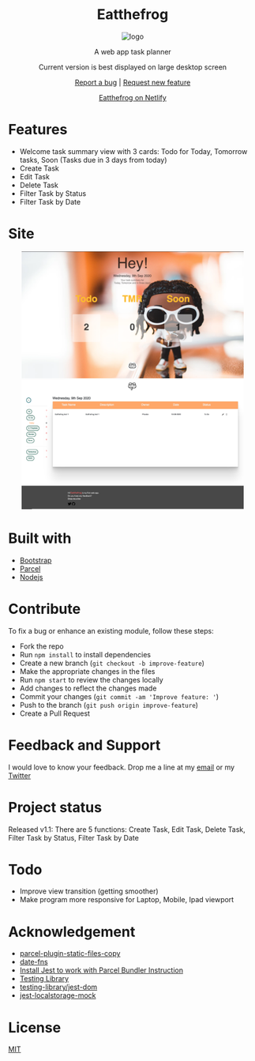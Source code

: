 <h1 align="center">Eatthefrog</h1>
<p align="center">
  <img src="/image/logo-orangebg.jpg" width="200" alt="logo">
</p>
<p align="center">A web app task planner</p>
<p align="center">Current version is best displayed on large desktop screen</p>
<p align="center">
  <a href="https://github.com/TotoroSyd/Eatthefrog/issues/new" target="_blank">Report a bug</a>
  |
  <a href="https://github.com/TotoroSyd/Eatthefrog/issues/new" target="_blank">Request new feature</a>
</p>
<p align="center"><a href="https://eatthefrog.netlify.app/">Eatthefrog on Netlify</a></p>

<h1>Features</h1>
<ul>
  <li>Welcome task summary view with 3 cards: Todo for Today, Tomorrow tasks, Soon (Tasks due in 3 days from today)</li>
  <li>Create Task</li>
  <li>Edit Task</li>
  <li>Delete Task</li>
  <li>Filter Task by Status</li>
  <li>Filter Task by Date</li>
</ul>

<h1>Site</h1>
<p align="center">
  <img src="/README media/WelcomeView.png" width="450" alt="taskView">
  <img src="/README media/TaskView.png" width="450" alt="taskView">
</p>

<h1>Built with</h1>
<ul>
  <li><a href="https://getbootstrap.com/">Bootstrap</a></li>
  <li><a href="https://parceljs.org/">Parcel</a></li>
  <li><a href="https://nodejs.org/en/">Nodejs</a></li>
</ul>

<h1>Contribute</h1>
To fix a bug or enhance an existing module, follow these steps:

<ul>
  <li>Fork the repo</li>
  <li>Run <code>npm install</code> to install dependencies</li>
  <li>Create a new branch (<code>git checkout -b improve-feature</code>)</li>
  <li>Make the appropriate changes in the files</li>
  <li>Run <code>npm start</code> to review the changes locally</li>
  <li>Add changes to reflect the changes made</li>
  <li>Commit your changes (<code>git commit -am 'Improve feature: <feature>'</code>)</li>
  <li>Push to the branch (<code>git push origin improve-feature</code>)</li>
  <li>Create a Pull Request</li>
</ul>

<h1>Feedback and Support</h1>
<p>I would love to know your feedback. Drop me a line at my <a href="phoebe.ngsyd@gmail.com">email</a> or my <a href="https://twitter.com/PhoebeNgg">Twitter</a></p>

<h1>Project status</h1>
<p>Released v1.1: There are 5 functions: Create Task, Edit Task, Delete Task, Filter Task by Status, Filter Task by Date</p>

<h1>Todo</h1>
<ul>
  <li>Improve view transition (getting smoother)</li>
  <li>Make program more responsive for Laptop, Mobile, Ipad viewport</li>
</ul>

<h1>Acknowledgement</h1>
<ul>
  <li><a href="https://github.com/elwin013/parcel-plugin-static-files-copy?fbclid=IwAR3Zr8gXCuBAYbl1TBYN57-Yb6c5EwgEyK72u1DeTLUr06FrlGXCUukFWlQ">parcel-plugin-static-files-copy</a></li>
  <li><a href="https://date-fns.org/">date-fns</a></li>
  <li><a href="https://ryankubik.com/blog/parcel-and-jest/">Install Jest to work with Parcel Bundler Instruction</a></li>
  <li><a href="https://testing-library.com/docs/intro">Testing Library</a></li>
  <li><a href="https://github.com/testing-library/jest-dom">testing-library/jest-dom </a></li>
  <li><a href="https://www.npmjs.com/package/jest-localstorage-mock">jest-localstorage-mock</a></li>
</ul>

<h1>License</h1>
<a href="https://choosealicense.com/licenses/mit/">MIT</a>





